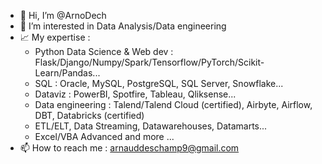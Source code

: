 - 👋 Hi, I’m @ArnoDech
- 👀 I’m interested in Data Analysis/Data engineering
- 📈 My expertise :
  - Python Data Science & Web dev : Flask/Django/Numpy/Spark/Tensorflow/PyTorch/Scikit-Learn/Pandas...
  - SQL : Oracle, MySQL, PostgreSQL, SQL Server, Snowflake...
  - Dataviz : PowerBI, Spotfire, Tableau, Qliksense...
  - Data engineering : Talend/Talend Cloud (certified), Airbyte, Airflow, DBT, Databricks (certified)
  - ETL/ELT, Data Streaming, Datawarehouses, Datamarts...
  - Excel/VBA Advanced
  and more ...
- 📫 How to reach me : arnauddeschamp9@gmail.com
